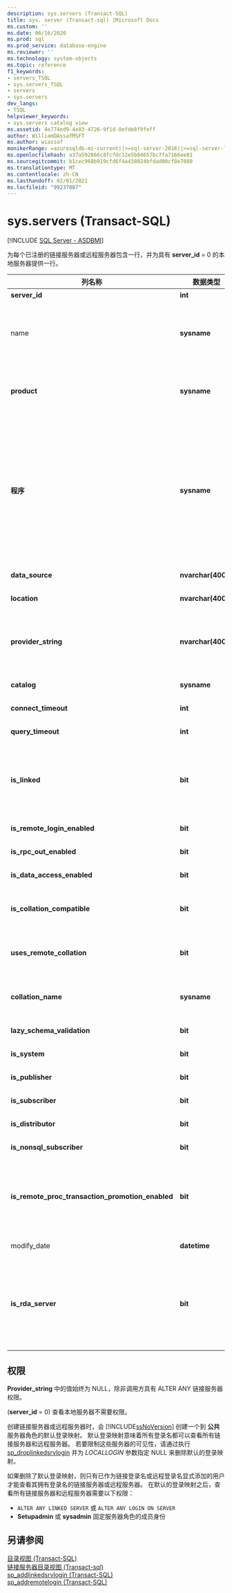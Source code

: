```yaml
---
description: sys.servers (Transact-SQL)
title: sys. server (Transact-sql) |Microsoft Docs
ms.custom: ''
ms.date: 06/16/2020
ms.prod: sql
ms.prod_service: database-engine
ms.reviewer: ''
ms.technology: system-objects
ms.topic: reference
f1_keywords:
- servers_TSQL
- sys.servers_TSQL
- servers
- sys.servers
dev_langs:
- TSQL
helpviewer_keywords:
- sys.servers catalog view
ms.assetid: 4e774ed9-4e83-4726-9f1d-8efde8f9feff
author: WilliamDAssafMSFT
ms.author: wiassaf
monikerRange: =azuresqldb-mi-current||>=sql-server-2016||>=sql-server-linux-2017
ms.openlocfilehash: a37a592866c8fcfdc12e5b84657bc7fa7166ee81
ms.sourcegitcommit: b1cec968b919cfd6f4a438024bfdad00cf8e7080
ms.translationtype: MT
ms.contentlocale: zh-CN
ms.lasthandoff: 02/01/2021
ms.locfileid: "99237887"
---
```

# <a name="sysservers-transact-sql"></a>sys.servers (Transact-SQL)
[!INCLUDE [SQL Server - ASDBMI](../../includes/applies-to-version/sql-asdbmi.md)]

  为每个已注册的链接服务器或远程服务器包含一行，并为具有 **server_id** = 0 的本地服务器提供一行。  

|列名称|数据类型|说明|  
|-----------------|---------------|-----------------|  
|**server_id**|**int**|链接服务器的本地 ID。|  
|name|**sysname**|当 **server_id** = 0 时，返回的值是服务器名称。<br /><br /> 如果 **server_id** > 0，则返回的值为链接服务器的本地名称。|  
|**product**|**sysname**|链接服务器的产品名。 值 "SQL Server" 指示的另一个实例 [!INCLUDE[ssNoVersion](../../includes/ssnoversion-md.md)] 。|  
|**程序**|**sysname**|用于连接到链接服务器的 OLE DB 访问接口名称。<br /><br />从开始 [!INCLUDE[sql-server-2019](../../includes/sssql19-md.md)] ，值 "sqlncli.msi" 将映射到默认情况下 [SQL SERVER (MSOLEDBSQL) 的 Microsoft OLE DB 驱动程序 ](../../connect/oledb/oledb-driver-for-sql-server.md) 。 在早期版本中，值 "SQLNCLI.MSI" 映射到 [SQL Server Native Client OLE DB 提供程序 (SQLNCLI11) ](../../relational-databases/native-client/sql-server-native-client.md)。|  
|**data_source**|**nvarchar(4000)**|OLE DB 数据源连接属性。|  
|**location**|**nvarchar(4000)**|OLE DB 位置连接属性。 如果没有，则为 NULL。|  
|**provider_string**|**nvarchar(4000)**|OLE DB 访问接口字符串连接属性。<br /><br /> 如果调用方具有权限，则为 NULL `ALTER ANY LINKED SERVER` 。|  
|**catalog**|**sysname**|OLE DB 目录连接属性。 如果没有，则为 NULL。|  
|**connect_timeout**|**int**|以秒为单位的连接超时，0 表示没有超时。|  
|**query_timeout**|**int**|以秒为单位的查询超时，0 表示没有超时。|  
|**is_linked**|**bit**|0 = 是使用 **sp_addserver** 添加的一种老式服务器，具有不同的 RPC 和分布式事务行为。<br /><br /> 1 = 标准链接服务器。|  
|**is_remote_login_enabled**|**bit**|设置 RPC 选项来启用该服务器的传入远程登录。|  
|**is_rpc_out_enabled**|**bit**|启用（从该服务器的）传出 RPC。|  
|**is_data_access_enabled**|**bit**|为分布式查询启用服务器。|  
|**is_collation_compatible**|**bit**|如果没有可用的排序规则信息，则假定远程数据的排序规则与本地数据兼容。|  
|**uses_remote_collation**|**bit**|如果为 1，则使用远程服务器报告的排序规则；否则，使用下一列指定的排序规则。|  
|**collation_name**|**sysname**|要使用的排序规则的名称，或者，如果只使用本地排序规则，则为 NULL。|  
|**lazy_schema_validation**|**bit**|如果为 1，则在启动查询时不检查架构验证。|  
|**is_system**|**bit**|该服务器只能由内部系统进行访问。|  
|**is_publisher**|**bit**|服务器为复制发布服务器。|  
|**is_subscriber**|**bit**|服务器为复制订阅服务器。|  
|**is_distributor**|**bit**|服务器为复制分发服务器。|  
|**is_nonsql_subscriber**|**bit**|服务器为非 SQL Server 复制订阅服务器。|  
|**is_remote_proc_transaction_promotion_enabled**|**bit**|如果是 1，则调用远程存储过程将启动分布式事务，并用 MS DTC 登记该事务。 有关详细信息，请参阅 [sp_serveroption (Transact-SQL)](../../relational-databases/system-stored-procedures/sp-serveroption-transact-sql.md)的数据。|  
|modify_date|**datetime**|上次更改服务器信息的日期。|  
|**is_rda_server**|**bit**|**适用于：** 从开始 [!INCLUDE[sssql16-md](../../includes/sssql16-md.md)] 。<br /><br />服务器为远程数据存档 (启用 stretch) 启用。 有关详细信息，请参阅在 [服务器上启用 Stretch Database](../../sql-server/stretch-database/enable-stretch-database-for-a-database.md#EnableTSQLServer)。|
  
## <a name="permissions"></a>权限  
 **Provider_string** 中的值始终为 NULL，除非调用方具有 ALTER ANY 链接服务器权限。  
  
  (**server_id** = 0) 查看本地服务器不需要权限。  
  
 创建链接服务器或远程服务器时，会 [!INCLUDE[ssNoVersion](../../includes/ssnoversion-md.md)] 创建一个到 **公共** 服务器角色的默认登录映射。 默认登录映射意味着所有登录名都可以查看所有链接服务器和远程服务器。 若要限制这些服务器的可见性，请通过执行 [sp_droplinkedsrvlogin](../../relational-databases/system-stored-procedures/sp-droplinkedsrvlogin-transact-sql.md) 并为 *LOCALLOGIN* 参数指定 NULL 来删除默认的登录映射。  
  
 如果删除了默认登录映射，则只有已作为链接登录名或远程登录名显式添加的用户才能查看其拥有登录名的链接服务器或远程服务器。  在默认的登录映射之后，查看所有链接服务器和远程服务器需要以下权限：  
  
- `ALTER ANY LINKED SERVER` 或 `ALTER ANY LOGIN ON SERVER`  
- **Setupadmin** 或 **sysadmin** 固定服务器角色的成员身份  
  
## <a name="see-also"></a>另请参阅  
 [目录视图 (Transact-SQL)](../../relational-databases/system-catalog-views/catalog-views-transact-sql.md)   
 [链接服务器目录视图 &#40;Transact-sql&#41;](../../relational-databases/system-catalog-views/linked-servers-catalog-views-transact-sql.md)   
 [sp_addlinkedsrvlogin &#40;Transact-SQL&#41;](../../relational-databases/system-stored-procedures/sp-addlinkedsrvlogin-transact-sql.md)   
 [sp_addremotelogin (Transact-SQL)](../../relational-databases/system-stored-procedures/sp-addremotelogin-transact-sql.md)  
  
